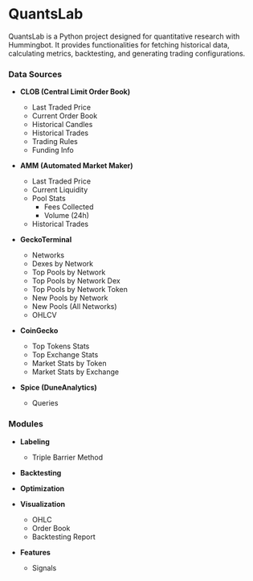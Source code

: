 # QuantsLab

QuantsLab is a Python project designed for quantitative research with Hummingbot. It provides functionalities for fetching historical data, calculating metrics, backtesting, and generating trading configurations.

### Data Sources
- **CLOB (Central Limit Order Book)**
  - Last Traded Price
  - Current Order Book
  - Historical Candles
  - Historical Trades
  - Trading Rules
  - Funding Info

- **AMM (Automated Market Maker)**
  - Last Traded Price
  - Current Liquidity
  - Pool Stats
    - Fees Collected
    - Volume (24h)
  - Historical Trades

- **GeckoTerminal**
  - Networks
  - Dexes by Network
  - Top Pools by Network
  - Top Pools by Network Dex
  - Top Pools by Network Token
  - New Pools by Network
  - New Pools (All Networks)
  - OHLCV

- **CoinGecko**
  - Top Tokens Stats
  - Top Exchange Stats
  - Market Stats by Token
  - Market Stats by Exchange

- **Spice (DuneAnalytics)**
  - Queries

### Modules
- **Labeling**
  - Triple Barrier Method

- **Backtesting**

- **Optimization**

- **Visualization**
  - OHLC
  - Order Book
  - Backtesting Report

- **Features**
  - Signals
